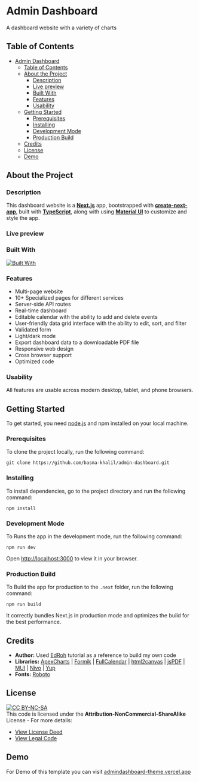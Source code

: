 # Admin Dashboard

A dashboard website with a variety of charts

## Table of Contents

- [Admin Dashboard](#admin-dashboard)
  - [Table of Contents](#table-of-contents)
  - [About the Project](#about-the-project)
    - [Description](#description)
    - [Live preview](#live-preview)
    - [Built With](#built-with)
    - [Features](#features)
    - [Usability](#usability)
  - [Getting Started](#getting-started)
    - [Prerequisites](#prerequisites)
    - [Installing](#installing)
    - [Development Mode](#development-mode)
    - [Production Build](#production-build)
  - [Credits](#credits)
  - [License](#license)
  - [Demo](#demo)

## About the Project

### Description

This dashboard website is a [**Next.js**](https://nextjs.org/) app, bootstrapped with [**create-next-app**](https://github.com/vercel/next.js/tree/canary/packages/create-next-app), built with [**TypeScript**](https://www.typescriptlang.org/ "Go to website"), along with using [**Material UI**](https://mui.com/ "Go to website") to customize and style the app.

### Live preview

### Built With

[![Built With](https://skillicons.dev/icons?i=nextjs,ts,materialui,vercel)](https://skillicons.dev)

### Features

- Multi-page website
- 10+ Specialized pages for different services
- Server-side API routes
- Real-time dashboard
- Editable calendar with the ability to add and delete events
- User-friendly data grid interface with the ability to edit, sort, and filter
- Validated form
- Light/dark mode
- Export dashboard data to a downloadable PDF file
- Responsive web design
- Cross browser support
- Optimized code

### Usability

All features are usable across modern desktop, tablet, and phone browsers.

## Getting Started

To get started, you need [node.js](https://nodejs.org/en "Go to website") and npm installed on your local machine.

### Prerequisites

To clone the project locally, run the following command:

```
git clone https://github.com/basma-khalil/admin-dashboard.git
```

### Installing

To install dependencies, go to the project directory and run the following command:

```
npm install
```

### Development Mode

To Runs the app in the development mode, run the following command:

```
npm run dev
```

Open [http://localhost:3000](http://localhost:3000) to view it in your browser.

### Production Build

To Build the app for production to the `.next` folder, run the following command:

```
npm run build
```

It correctly bundles Next.js in production mode and optimizes the build for the best performance.

## Credits

- **Author:** Used [EdRoh](https://www.youtube.com/watch?v=wYpCWwD1oz0&t=11383s "Go to profile") tutorial as a reference to build my own code
- **Libraries:** [ApexCharts](https://apexcharts.com/ "Go to website") |
  [Formik](https://formik.org/ "Go to website") |
  [FullCalendar](https://fullcalendar.io/ "Go to website") |
  [html2canvas](https://html2canvas.hertzen.com/ "Go to website") |
  [jsPDF](https://www.npmjs.com/package/jspdf "Go to website") |
  [MUI](https://mui.com/ "Go to website") |
  [Nivo](https://nivo.rocks/ "Go to website") |
  [Yup](https://www.npmjs.com/package/yup "Go to website")
- **Fonts:** [Roboto](https://fonts.google.com/specimen/Roboto "Go to website")

## License

[![CC BY-NC-SA](https://licensebuttons.net/l/by-nc-sa/3.0/88x31.png)](https://creativecommons.org/licenses)\
This code is licensed under the **Attribution-NonCommercial-ShareAlike** License - For more details:

- [View License Deed](https://creativecommons.org/licenses/by-nc-sa/4.0/ "Go to website")
- [View Legal Code](https://creativecommons.org/licenses/by-nc-sa/4.0/legalcode "Go to website")

## Demo

For Demo of this template you can visit [admindashboard-theme.vercel.app](https://admindashboard-theme.vercel.app/ "Go to website")

